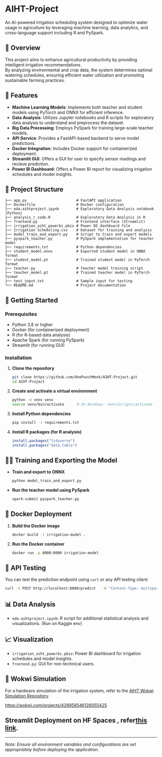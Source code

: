 
# AIHT-Project

An AI-powered irrigation scheduling system designed to optimize water usage in agriculture by leveraging machine learning, data analytics, and cross-language support including R and PySpark.

## 🌱 Overview

This project aims to enhance agricultural productivity by providing intelligent irrigation recommendations.  
By analyzing environmental and crop data, the system determines optimal watering schedules, ensuring efficient water utilization and promoting sustainable farming practices.

## 🧠 Features

- **Machine Learning Models**: Implements both teacher and student models using PyTorch and ONNX for efficient inference.
- **Data Analysis**: Utilizes Jupyter notebooks and R scripts for exploratory data analysis to understand and preprocess the dataset.
- **Big Data Processing**: Employs PySpark for training large-scale teacher models.
- **API Service**: Provides a FastAPI-based backend to serve model predictions.
- **Docker Integration**: Includes Docker support for containerized deployment.
- **Streamlit GUI**: Offers a GUI for user to specify sensor readings and recieve prediction.
- **Power BI Dashboard**: Offers a Power BI report for visualizing irrigation schedules and model insights.

## 📁 Project Structure

```plaintext
├── app.py                       # FastAPI application
├── Dockerfile                   # Docker configuration
├── eda-aihtproject.ipynb        # Exploratory Data Analysis notebook (Python)
├── analysis_r_code.R            # Exploratory Data Analysis in R
├── frontend.py                  # Frontend interface (Streamlit)
├── irrigation_aiht_powerbi.pbix # Power BI dashboard file
├── Irrigation Scheduling.csv    # Dataset for training and analysis
├── model_train_and_export.py    # Script to train and export models
├── pyspark_teacher.py           # PySpark implementation for teacher model
├── requirements.txt             # Python dependencies
├── student_model.onnx           # Exported student model in ONNX format
├── student_model.pt             # Trained student model in PyTorch format
├── teacher.py                   # Teacher model training script
├── teacher_model.pt             # Trained teacher model in PyTorch format
├── test_input.txt               # Sample input for testing
└── README.md                    # Project documentation
```

## 🚀 Getting Started

### Prerequisites

- Python 3.8 or higher  
- Docker (for containerized deployment)  
- R (for R-based data analysis)  
- Apache Spark (for running PySpark)
- Streamlit (for running GUI)  

### Installation

1. **Clone the repository**

   ```bash
   git clone https://github.com/OnePunchMonk/AIHT-Project.git
   cd AIHT-Project
   ```

2. **Create and activate a virtual environment**

   ```bash
   python -m venv venv
   source venv/bin/activate      # On Windows: venv\Scripts\activate
   ```

3. **Install Python dependencies**

   ```bash
   pip install -r requirements.txt
   ```

4. **Install R packages (for R analysis)**

   ```r
   install.packages("tidyverse")
   install.packages("data.table")
   ```

## 🏋️‍♂️ Training and Exporting the Model

- **Train and export to ONNX**  
  ```bash
  python model_train_and_export.py
  ```

- **Run the teacher model using PySpark**  
  ```bash
  spark-submit pyspark_teacher.py
  ```

## 🐳 Docker Deployment

1. **Build the Docker image**

   ```bash
   docker build -t irrigation-model .
   ```

2. **Run the Docker container**

   ```bash
   docker run -p 8000:8000 irrigation-model
   ```

## 🧪 API Testing

You can test the prediction endpoint using `curl` or any API testing client:

```bash
curl -X POST http://localhost:8000/predict   -H "Content-Type: multipart/form-data"   -F "file=@test_input.txt"
```

## 📊 Data Analysis

- `eda-aihtproject.ipynb`: R script for additional statistical analysis and visualizations.
(Run on Kaggle env)

## 📈 Visualization

- `irrigation_aiht_powerbi.pbix`: Power BI dashboard for irrigation schedules and model insights.
- `frontend.py`: GUI for non-technical users.

## 🔗 Wokwi Simulation

For a hardware simulation of the irrigation system, refer to the [AIHT Wokwi Simulation Repository](https://github.com/chaitanyadav69/AIHT).

https://wokwi.com/projects/428958546126055425

## Streamlit Deployment on HF Spaces , refer[this link](https://huggingface.co/spaces/OnePunchMonk101010/smart-irrigation).
---

*Note: Ensure all environment variables and configurations are set appropriately before deploying the application.*
